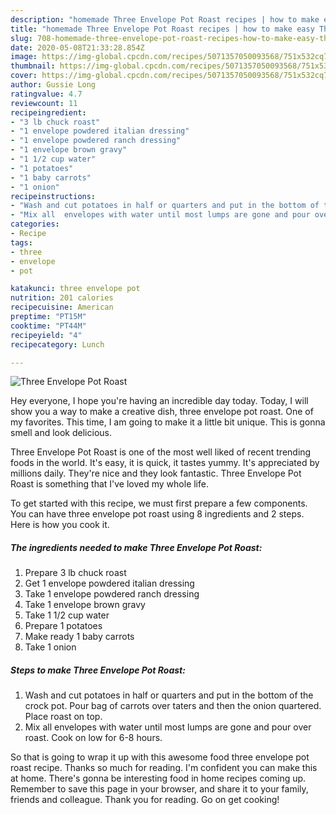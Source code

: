 ```yaml
---
description: "homemade Three Envelope Pot Roast recipes | how to make easy Three Envelope Pot Roast"
title: "homemade Three Envelope Pot Roast recipes | how to make easy Three Envelope Pot Roast"
slug: 708-homemade-three-envelope-pot-roast-recipes-how-to-make-easy-three-envelope-pot-roast
date: 2020-05-08T21:33:28.854Z
image: https://img-global.cpcdn.com/recipes/5071357050093568/751x532cq70/three-envelope-pot-roast-recipe-main-photo.jpg
thumbnail: https://img-global.cpcdn.com/recipes/5071357050093568/751x532cq70/three-envelope-pot-roast-recipe-main-photo.jpg
cover: https://img-global.cpcdn.com/recipes/5071357050093568/751x532cq70/three-envelope-pot-roast-recipe-main-photo.jpg
author: Gussie Long
ratingvalue: 4.7
reviewcount: 11
recipeingredient:
- "3 lb chuck roast"
- "1 envelope powdered italian dressing"
- "1 envelope powdered ranch dressing"
- "1 envelope brown gravy"
- "1 1/2 cup water"
- "1 potatoes"
- "1 baby carrots"
- "1 onion"
recipeinstructions:
- "Wash and cut potatoes in half or quarters and put in the bottom of the crock pot. Pour bag of carrots over taters and then the onion quartered. Place roast on top."
- "Mix all  envelopes with water until most lumps are gone and pour over roast. Cook on low for 6-8 hours."
categories:
- Recipe
tags:
- three
- envelope
- pot

katakunci: three envelope pot 
nutrition: 201 calories
recipecuisine: American
preptime: "PT15M"
cooktime: "PT44M"
recipeyield: "4"
recipecategory: Lunch

---
```



![Three Envelope Pot Roast](https://img-global.cpcdn.com/recipes/5071357050093568/751x532cq70/three-envelope-pot-roast-recipe-main-photo.jpg)

Hey everyone, I hope you're having an incredible day today. Today, I will show you a way to make a creative dish, three envelope pot roast. One of my favorites. This time, I am going to make it a little bit unique. This is gonna smell and look delicious.



Three Envelope Pot Roast is one of the most well liked of recent trending foods in the world. It's easy, it is quick, it tastes yummy. It's appreciated by millions daily. They're nice and they look fantastic. Three Envelope Pot Roast is something that I've loved my whole life.


To get started with this recipe, we must first prepare a few components. You can have three envelope pot roast using 8 ingredients and 2 steps. Here is how you cook it.

<!--inarticleads1-->

##### The ingredients needed to make Three Envelope Pot Roast:

1. Prepare 3 lb chuck roast
1. Get 1 envelope powdered italian dressing
1. Take 1 envelope powdered ranch dressing
1. Take 1 envelope brown gravy
1. Take 1 1/2 cup water
1. Prepare 1 potatoes
1. Make ready 1 baby carrots
1. Take 1 onion




<!--inarticleads2-->

##### Steps to make Three Envelope Pot Roast:

1. Wash and cut potatoes in half or quarters and put in the bottom of the crock pot. Pour bag of carrots over taters and then the onion quartered. Place roast on top.
1. Mix all  envelopes with water until most lumps are gone and pour over roast. Cook on low for 6-8 hours.




So that is going to wrap it up with this awesome food three envelope pot roast recipe. Thanks so much for reading. I'm confident you can make this at home. There's gonna be interesting food in home recipes coming up. Remember to save this page in your browser, and share it to your family, friends and colleague. Thank you for reading. Go on get cooking!
